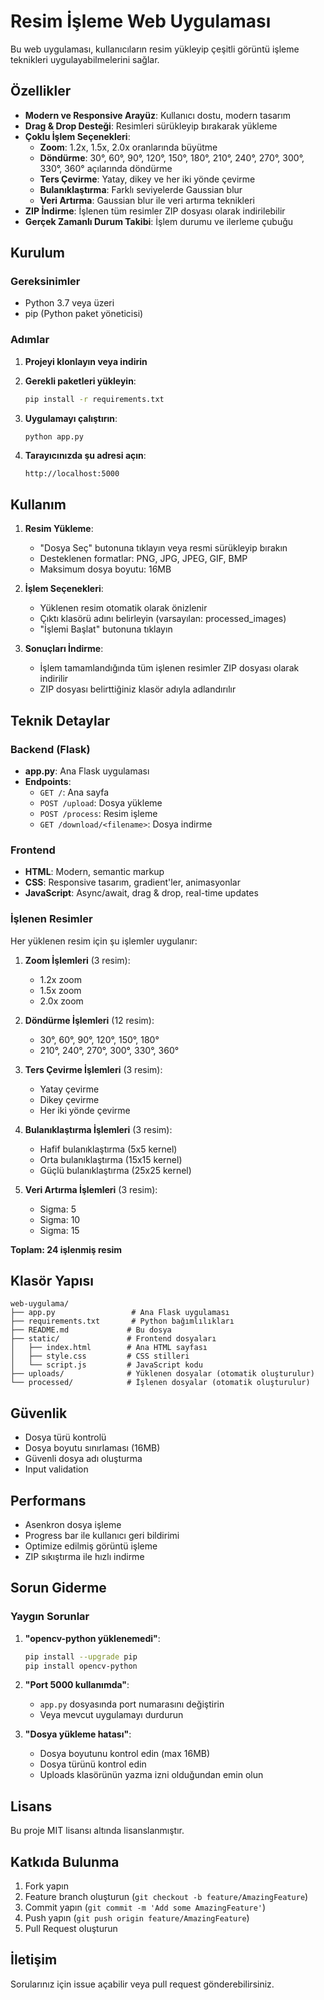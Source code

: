 # Resim İşleme Web Uygulaması

Bu web uygulaması, kullanıcıların resim yükleyip çeşitli görüntü işleme teknikleri uygulayabilmelerini sağlar.

## Özellikler

- **Modern ve Responsive Arayüz**: Kullanıcı dostu, modern tasarım
- **Drag & Drop Desteği**: Resimleri sürükleyip bırakarak yükleme
- **Çoklu İşlem Seçenekleri**:
  - **Zoom**: 1.2x, 1.5x, 2.0x oranlarında büyütme
  - **Döndürme**: 30°, 60°, 90°, 120°, 150°, 180°, 210°, 240°, 270°, 300°, 330°, 360° açılarında döndürme
  - **Ters Çevirme**: Yatay, dikey ve her iki yönde çevirme
  - **Bulanıklaştırma**: Farklı seviyelerde Gaussian blur
  - **Veri Artırma**: Gaussian blur ile veri artırma teknikleri
- **ZIP İndirme**: İşlenen tüm resimler ZIP dosyası olarak indirilebilir
- **Gerçek Zamanlı Durum Takibi**: İşlem durumu ve ilerleme çubuğu

## Kurulum

### Gereksinimler

- Python 3.7 veya üzeri
- pip (Python paket yöneticisi)

### Adımlar

1. **Projeyi klonlayın veya indirin**

2. **Gerekli paketleri yükleyin**:
   ```bash
   pip install -r requirements.txt
   ```

3. **Uygulamayı çalıştırın**:
   ```bash
   python app.py
   ```

4. **Tarayıcınızda şu adresi açın**:
   ```
   http://localhost:5000
   ```

## Kullanım

1. **Resim Yükleme**:
   - "Dosya Seç" butonuna tıklayın veya resmi sürükleyip bırakın
   - Desteklenen formatlar: PNG, JPG, JPEG, GIF, BMP
   - Maksimum dosya boyutu: 16MB

2. **İşlem Seçenekleri**:
   - Yüklenen resim otomatik olarak önizlenir
   - Çıktı klasörü adını belirleyin (varsayılan: processed_images)
   - "İşlemi Başlat" butonuna tıklayın

3. **Sonuçları İndirme**:
   - İşlem tamamlandığında tüm işlenen resimler ZIP dosyası olarak indirilir
   - ZIP dosyası belirttiğiniz klasör adıyla adlandırılır

## Teknik Detaylar

### Backend (Flask)
- **app.py**: Ana Flask uygulaması
- **Endpoints**:
  - `GET /`: Ana sayfa
  - `POST /upload`: Dosya yükleme
  - `POST /process`: Resim işleme
  - `GET /download/<filename>`: Dosya indirme

### Frontend
- **HTML**: Modern, semantic markup
- **CSS**: Responsive tasarım, gradient'ler, animasyonlar
- **JavaScript**: Async/await, drag & drop, real-time updates

### İşlenen Resimler
Her yüklenen resim için şu işlemler uygulanır:

1. **Zoom İşlemleri** (3 resim):
   - 1.2x zoom
   - 1.5x zoom  
   - 2.0x zoom

2. **Döndürme İşlemleri** (12 resim):
   - 30°, 60°, 90°, 120°, 150°, 180°
   - 210°, 240°, 270°, 300°, 330°, 360°

3. **Ters Çevirme İşlemleri** (3 resim):
   - Yatay çevirme
   - Dikey çevirme
   - Her iki yönde çevirme

4. **Bulanıklaştırma İşlemleri** (3 resim):
   - Hafif bulanıklaştırma (5x5 kernel)
   - Orta bulanıklaştırma (15x15 kernel)
   - Güçlü bulanıklaştırma (25x25 kernel)

5. **Veri Artırma İşlemleri** (3 resim):
   - Sigma: 5
   - Sigma: 10
   - Sigma: 15

**Toplam: 24 işlenmiş resim**

## Klasör Yapısı

```
web-uygulama/
├── app.py                 # Ana Flask uygulaması
├── requirements.txt       # Python bağımlılıkları
├── README.md             # Bu dosya
├── static/               # Frontend dosyaları
│   ├── index.html        # Ana HTML sayfası
│   ├── style.css         # CSS stilleri
│   └── script.js         # JavaScript kodu
├── uploads/              # Yüklenen dosyalar (otomatik oluşturulur)
└── processed/            # İşlenen dosyalar (otomatik oluşturulur)
```

## Güvenlik

- Dosya türü kontrolü
- Dosya boyutu sınırlaması (16MB)
- Güvenli dosya adı oluşturma
- Input validation

## Performans

- Asenkron dosya işleme
- Progress bar ile kullanıcı geri bildirimi
- Optimize edilmiş görüntü işleme
- ZIP sıkıştırma ile hızlı indirme

## Sorun Giderme

### Yaygın Sorunlar

1. **"opencv-python yüklenemedi"**:
   ```bash
   pip install --upgrade pip
   pip install opencv-python
   ```

2. **"Port 5000 kullanımda"**:
   - `app.py` dosyasında port numarasını değiştirin
   - Veya mevcut uygulamayı durdurun

3. **"Dosya yükleme hatası"**:
   - Dosya boyutunu kontrol edin (max 16MB)
   - Dosya türünü kontrol edin
   - Uploads klasörünün yazma izni olduğundan emin olun

## Lisans

Bu proje MIT lisansı altında lisanslanmıştır.

## Katkıda Bulunma

1. Fork yapın
2. Feature branch oluşturun (`git checkout -b feature/AmazingFeature`)
3. Commit yapın (`git commit -m 'Add some AmazingFeature'`)
4. Push yapın (`git push origin feature/AmazingFeature`)
5. Pull Request oluşturun

## İletişim

Sorularınız için issue açabilir veya pull request gönderebilirsiniz. 